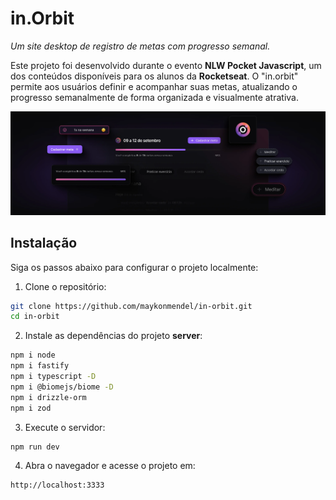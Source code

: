 # **in.Orbit**
_Um site desktop de registro de metas com progresso semanal._

Este projeto foi desenvolvido durante o evento **NLW Pocket Javascript**, um dos conteúdos disponíveis para os alunos da **Rocketseat**. O "in.orbit" permite aos usuários definir e acompanhar suas metas, atualizando o progresso semanalmente de forma organizada e visualmente atrativa.

![Demonstração do in.orbit](docs/project-image.webp)

## Instalação

Siga os passos abaixo para configurar o projeto localmente:

1. Clone o repositório:

```bash
git clone https://github.com/maykonmendel/in-orbit.git
cd in-orbit
```

2. Instale as dependências do projeto **server**:

```bash
npm i node
npm i fastify
npm i typescript -D
npm i @biomejs/biome -D
npm i drizzle-orm
npm i zod
```

3. Execute o servidor:

```bash
npm run dev
```

4. Abra o navegador e acesse o projeto em:

```bash
http://localhost:3333
```